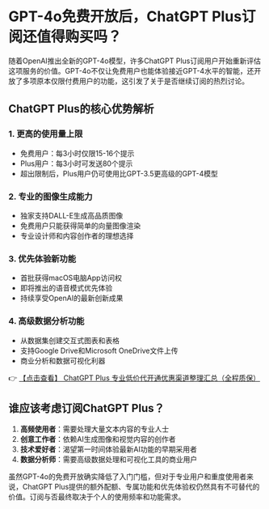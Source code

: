 # GPT-4o免费开放后，ChatGPT Plus订阅还值得购买吗？

随着OpenAI推出全新的GPT-4o模型，许多ChatGPT Plus订阅用户开始重新评估这项服务的价值。GPT-4o不仅让免费用户也能体验接近GPT-4水平的智能，还开放了多项原本仅限付费用户的功能，这引发了关于是否继续订阅的热烈讨论。

## ChatGPT Plus的核心优势解析

### 1. 更高的使用量上限
- 免费用户：每3小时仅限15-16个提示
- Plus用户：每3小时可发送80个提示
- 超出限制后，Plus用户仍可使用比GPT-3.5更高级的GPT-4模型

### 2. 专业的图像生成能力
- 独家支持DALL-E生成高品质图像
- 免费用户只能获得简单的向量图像渲染
- 专业设计师和内容创作者的理想选择

### 3. 优先体验新功能
- 首批获得macOS电脑App访问权
- 即将推出的语音模式优先体验
- 持续享受OpenAI的最新创新成果

### 4. 高级数据分析功能
- 从数据集创建交互式图表和表格
- 支持Google Drive和Microsoft OneDrive文件上传
- 商业分析和数据可视化利器

👉 [【点击查看】 ChatGPT Plus 专业低价代开通优惠渠道整理汇总（全程质保）](https://bit.ly/DaiKai)

## 谁应该考虑订阅ChatGPT Plus？

1. **高频使用者**：需要处理大量文本内容的专业人士
2. **创意工作者**：依赖AI生成图像和视觉内容的创作者
3. **技术爱好者**：渴望第一时间体验最新AI功能的早期采用者
4. **数据分析师**：需要高级数据处理和可视化工具的商业用户

虽然GPT-4o的免费开放确实降低了入门门槛，但对于专业用户和重度使用者来说，ChatGPT Plus提供的额外配额、专属功能和优先体验权仍然具有不可替代的价值。订阅与否最终取决于个人的使用频率和功能需求。